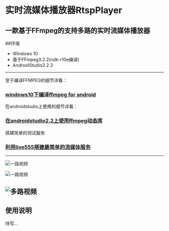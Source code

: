 # 实时流媒体播放器RtspPlayer

一款基于FFmpeg的支持多路的实时流媒体播放器
---
##环境
* Windows 10
* 基于FFmpeg3.2.2(ndk-r10e编译)
* AndroidStudio2.2.3

---
 至于编译FFMPEG的细节详看：
### [windows10下编译ffmpeg for android](http://blog.csdn.net/huweijian5/article/details/52840177)

 在androidstudio上使用的细节详看：
### [在androidstudio2.2上使用ffmpeg动态库](http://blog.csdn.net/huweijian5/article/details/52883969)

 搭建简单的测试服务
### [利用live555搭建最简单的流媒体服务](http://blog.csdn.net/huweijian5/article/details/53928521)
---
![一路视频](https://github.com/huweijian5/RtspPlayer/blob/master/screenshots/snapshot1.png)

![一路视频](https://github.com/huweijian5/RtspPlayer/blob/master/screenshots/snapshot3.png)

![多路视频](https://github.com/huweijian5/RtspPlayer/blob/master/screenshots/snapshot2.gif)
---
## 使用说明
待写...

